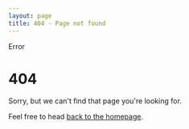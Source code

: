```yaml
---
layout: page
title: 404 - Page not found
---
```


<div class="error-container">
  <div class="error-container-inner">
    <p class="error-p1">Error</p>
    <h1 class="error-h1 element-animation">404</h1>
    <p class="error-p2">Sorry, but we can't find that page you're looking for.</p>
    <p class="error-p2">Feel free to head <a href="{{ site.baseurl }}/">back to the homepage</a>.</p>
  </div>
</div>
